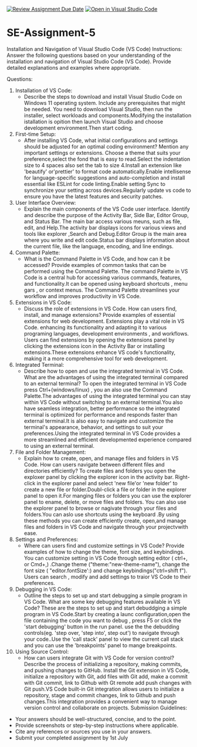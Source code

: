 [![Review Assignment Due Date](https://classroom.github.com/assets/deadline-readme-button-22041afd0340ce965d47ae6ef1cefeee28c7c493a6346c4f15d667ab976d596c.svg)](https://classroom.github.com/a/XoLGRbHq)
[![Open in Visual Studio Code](https://classroom.github.com/assets/open-in-vscode-2e0aaae1b6195c2367325f4f02e2d04e9abb55f0b24a779b69b11b9e10269abc.svg)](https://classroom.github.com/online_ide?assignment_repo_id=15364344&assignment_repo_type=AssignmentRepo)
# SE-Assignment-5
Installation and Navigation of Visual Studio Code (VS Code)
 Instructions:
Answer the following questions based on your understanding of the installation and navigation of Visual Studio Code (VS Code). Provide detailed explanations and examples where appropriate.

 Questions:

1. Installation of VS Code:
   - Describe the steps to download and install Visual Studio Code on Windows 11 operating system. Include any prerequisites that might be needed.
You need to download Visual Studio, then run the installer, select workloads and components.Modifying the installation istallation is opition then launch Visual Studio and choose development environment.Then start coding.
2. First-time Setup:
   - After installing VS Code, what initial configurations and settings should be adjusted for an optimal coding environment? Mention any important settings or extensions.
Choose a theme that suits your preference,select the fond that is easy to read.Select the indentation size to 4 spaces also set the tab to size 4.Install an extension like 'beautify' or'prettier' to format code automatically.Enable intellisense for language-specific suggestions and auto-completion and install essential like ESLint for code linting.Enable setting Sync to synchronize your setting across devices.Regularly update vs code to ensure you have the latest features and security patches.
3. User Interface Overview:
   - Explain the main components of the VS Code user interface. Identify and describe the purpose of the Activity Bar, Side Bar, Editor Group, and Status Bar.
The main bar access various meuns, such as file, edit, and Help.The activity bar displays icons for various views and tools like explorer ,Search and Debug.Editor Group is the main area where you write and edit code.Status bar displays information about the current file, like the language, encoding, and line endings.
4. Command Palette:
   - What is the Command Palette in VS Code, and how can it be accessed? Provide examples of common tasks that can be performed using the Command Palette.
The command Palette in VS Code is a central hub for accessing various commands, features, and functionality.It can be opened using keyboard shortcuts , menu gars , or context menus. The Command Palette streamlines your workflow and improves productivity in VS Code.
5. Extensions in VS Code:
   - Discuss the role of extensions in VS Code. How can users find, install, and manage extensions? Provide examples of essential extensions for web development.
Extensions play a vital role in VS Code. enhancing its functionality and adapting it to various programing languages, development environments , and workflows. Users can find extensions by opening the extensions panel by clicking the extensions icon in the Activity Bar or installing extensions.These extensions enhance VS code's functionality, making it a more comprehensive tool for web development.
6. Integrated Terminal:
   - Describe how to open and use the integrated terminal in VS Code. What are the advantages of using the integrated terminal compared to an external terminal?
To open the integrated terminal in VS Code press Ctrl+(windows/linux) , you an also use the Command Palette.The advantages of using the integrated terminal you can stay within VS Code without switching to an external terminal.You also have seamless integration, better performance so the integrated terminal is optimized for performance and responds faster than external terminal.It is also easy to navigate and customize the terminal's appearance, behavior, and settings to suit your preferences.Using the integrated terminal in VS Code provides a more streamlined  and efficient developmented experience compared to using an external terminal.
7. File and Folder Management:
   - Explain how to create, open, and manage files and folders in VS Code. How can users navigate between different files and directories efficiently?
To create files and folders you open the exploxer panel by clicking the explorer icon in the activity bar. Right-click in the explorer panel and select 'new file'or 'new folder' to create a new file or folder.Doubl-click a file or folder in the explorer panel to open it.For manging files or folders you can use the explorer panel to ename, delete, or move files and folders. You can also use the explorer panel to browse or nagivate through your files and folders.You can aslo use shortcuts using the keyboard .By using these methods you can create efficiently create, open,and manage files and folders in VS Code and navigate through your projectvwith ease.
8. Settings and Preferences:
   - Where can users find and customize settings in VS Code? Provide examples of how to change the theme, font size, and keybindings.
     You can customize setting in VS Code through setting editor ( ctrl+, or Cmd+,) .Change theme ("theme:"new-theme-name"), change the font size ( "editor.fontSize':) and change keybindings("ctrl=shift f"). Users can search , modify and add settings to traior VS Code to their preferences.
9. Debugging in VS Code:
   - Outline the steps to set up and start debugging a simple program in VS Code. What are some key debugging features available in VS Code?
These are the steps to set up and start debuddging a simple program in VS Code.Start by creating a launc configuration,open the file containing the code you want to debug , press F5 or click the 'start debugging' button in the run panel. use the the debudding controls(eg. 'step over, 'step into', step out') to navigate through your code..Use the 'call stack' panel to view the current call stack and you can use   the 'breakpoints' panel to mange breakpoints.
10. Using Source Control:
    - How can users integrate Git with VS Code for version control? Describe the process of initializing a repository, making commits, and pushing changes to GitHub.
Install the Git extension in VS Code, initialize a repository with Git, add files with Git add, make a commit with Git commit, link to Github with Gt remote add push changes with Git push.VS Code built-in Git integration allows users to initialize a repository, stage and commit changes, link to Github and push changes.This integration provides a convenient way to manage version control and collaborate on projects.
 Submission Guidelines:
- Your answers should be well-structured, concise, and to the point.
- Provide screenshots or step-by-step instructions where applicable.
- Cite any references or sources you use in your answers.
- Submit your completed assignment by 1st July 

